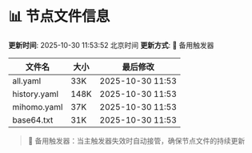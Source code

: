 # 📊 节点文件信息

**更新时间**: 2025-10-30 11:53:52 北京时间
**更新方式**: 🔄 备用触发器

| 文件名 | 大小 | 最后修改 |
|--------|------|----------|
| all.yaml | 33K | 2025-10-30 11:53 |
| history.yaml | 148K | 2025-10-30 11:53 |
| mihomo.yaml | 37K | 2025-10-30 11:53 |
| base64.txt | 31K | 2025-10-30 11:53 |

> 🔄 备用触发器：当主触发器失效时自动接管，确保节点文件的持续更新
